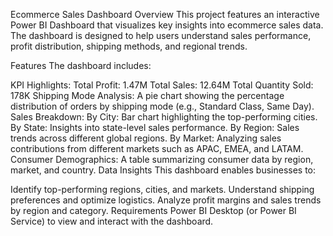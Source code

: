 Ecommerce Sales Dashboard
Overview
This project features an interactive Power BI Dashboard that visualizes key insights into ecommerce sales data. The dashboard is designed to help users understand sales performance, profit distribution, shipping methods, and regional trends.

Features
The dashboard includes:

KPI Highlights:
Total Profit: 1.47M
Total Sales: 12.64M
Total Quantity Sold: 178K
Shipping Mode Analysis: A pie chart showing the percentage distribution of orders by shipping mode (e.g., Standard Class, Same Day).
Sales Breakdown:
By City: Bar chart highlighting the top-performing cities.
By State: Insights into state-level sales performance.
By Region: Sales trends across different global regions.
By Market: Analyzing sales contributions from different markets such as APAC, EMEA, and LATAM.
Consumer Demographics: A table summarizing consumer data by region, market, and country.
Data Insights
This dashboard enables businesses to:

Identify top-performing regions, cities, and markets.
Understand shipping preferences and optimize logistics.
Analyze profit margins and sales trends by region and category.
Requirements
Power BI Desktop (or Power BI Service) to view and interact with the dashboard.
